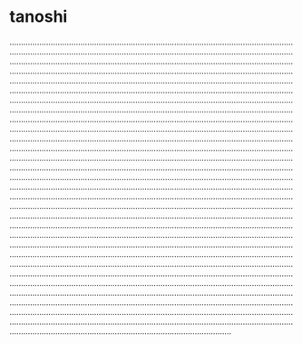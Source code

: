 # tanoshi
.........................................................................................................................................................................................................................................................................................................................................................................................................................................................................................................................................................................................................................................................................................................................................................................................................................................................................................................................................................................................................................................................................................................................................................................................................................................................................................................................................................................................................................................................................................................................................................................................................................................................................................................................................................................................................................................................................................................................................................................................................................................................................................................................................................................................................................................................................................................................................................................................................................................................................................................................................................................................................................................................................................................................................................................................................................................................................................................................................................................................................................................................................................................................................................................................................................................................................................................................................................................................................................................................................................................................................................................................................................................................................................................................................................................................................................................................................................................................................................................